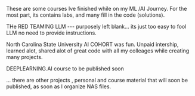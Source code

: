 These are some courses Ive finished while on my ML /AI Journey.  For the most part, its contains labs, and many fill in the code (solutions).

THe RED TEAMING LLM --- purposely left blank... its just too easy to fool LLM  no need to provide instructions.

North Carolina State University AI COHORT was fun.  Unpaid intership, learned alot, shared alot of great code with all my colleages while creating many projects.

DEEPLEARNING.AI course to be published soon

... there are other projects , personal and course material that will soon be published, as soon as I organize NAS files.
